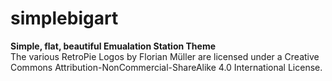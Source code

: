 # simplebigart
**Simple, flat, beautiful Emualation Station Theme**  
The various RetroPie Logos by Florian Müller are licensed under a Creative Commons Attribution-NonCommercial-ShareAlike 4.0 International License.
